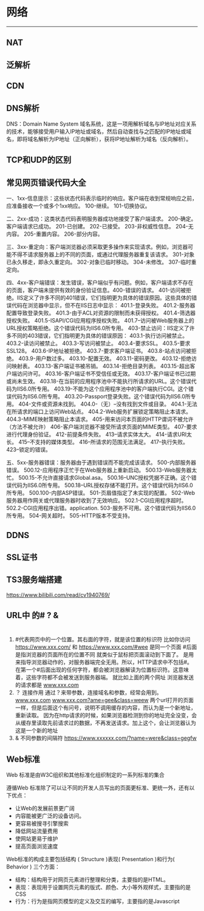 #	网络

---

##	NAT



##	泛解析



##	CDN



##	DNS解析

 DNS：Domain Name System 域名系统，这是一项用解析域名与IP地址对应关系的技术，能够接受用户输入IP地址或域名，然后自动查找与之匹配的IP地址或域名，即将域名解析为IP地址（正向解析），获将IP地址解析为域名（反向解析）。

##	TCP和UDP的区别



##	常见网页错误代码大全

一、1xx-信息提示：这些状态代码表示临时的响应。客户端在收到常规响应之前，应准备接收一个或多个1xx响应。
100-继续。
101-切换协议。


二、2xx-成功：这类状态代码表明服务器成功地接受了客户端请求。
200-确定。客户端请求已成功。
201-已创建。
202-已接受。
203-非权威性信息。
204-无内容。
205-重置内容。
206-部分内容。


三、3xx-重定向：客户端浏览器必须采取更多操作来实现请求。例如，浏览器可能不得不请求服务器上的不同的页面，或通过代理服务器重复该请求。
301-对象已永久移走，即永久重定向。
302-对象已临时移动。
304-未修改。
307-临时重定向。


四、4xx-客户端错误：发生错误，客户端似乎有问题。例如，客户端请求不存在的页面，客户端未提供有效的身份验证信息。400-错误的请求。
401-访问被拒绝。IIS定义了许多不同的401错误，它们指明更为具体的错误原因。这些具体的错误代码在浏览器中显示，但不在IIS日志中显示：
401.1-登录失败。
401.2-服务器配置导致登录失败。
401.3-由于ACL对资源的限制而未获得授权。
401.4-筛选器授权失败。
401.5-ISAPI/CGI应用程序授权失败。
401.7–访问被Web服务器上的URL授权策略拒绝。这个错误代码为IIS6.0所专用。 403-禁止访问：IIS定义了许多不同的403错误，它们指明更为具体的错误原因：
403.1-执行访问被禁止。
403.2-读访问被禁止。
403.3-写访问被禁止。
403.4-要求SSL。
403.5-要求SSL128。
403.6-IP地址被拒绝。
403.7-要求客户端证书。
403.8-站点访问被拒绝。
403.9-用户数过多。
403.10-配置无效。
403.11-密码更改。
403.12-拒绝访问映射表。
403.13-客户端证书被吊销。
403.14-拒绝目录列表。
403.15-超出客户端访问许可。
403.16-客户端证书不受信任或无效。
403.17-客户端证书已过期或尚未生效。
403.18-在当前的应用程序池中不能执行所请求的URL。这个错误代码为IIS6.0所专用。
403.19-不能为这个应用程序池中的客户端执行CGI。这个错误代码为IIS6.0所专用。
403.20-Passport登录失败。这个错误代码为IIS6.0所专用。
404-文件或资源未找到。
404.0-（无）–没有找到文件或目录。
404.1-无法在所请求的端口上访问Web站点。
404.2-Web服务扩展锁定策略阻止本请求。
404.3-MIME映射策略阻止本请求。
405-用来访问本页面的HTTP谓词不被允许（方法不被允许）
406-客户端浏览器不接受所请求页面的MIME类型。
407-要求进行代理身份验证。
412-前提条件失败。
413–请求实体太大。
414-请求URI太长。
415–不支持的媒体类型。
416–所请求的范围无法满足。
417–执行失败。
423–锁定的错误。

五、5xx-服务器错误：服务器由于遇到错误而不能完成该请求。
500-内部服务器错误。
500.12-应用程序正忙于在Web服务器上重新启动。
500.13-Web服务器太忙。
500.15-不允许直接请求Global.asa。
500.16–UNC授权凭据不正确。这个错误代码为IIS6.0所专用。
500.18–URL授权存储不能打开。这个错误代码为IIS6.0所专用。
500.100-内部ASP错误。
501-页眉值指定了未实现的配置。
502-Web服务器用作网关或代理服务器时收到了无效响应。
502.1-CGI应用程序超时。
502.2-CGI应用程序出错。application.
503-服务不可用。这个错误代码为IIS6.0所专用。
504-网关超时。
505-HTTP版本不受支持。



##	DDNS



##	SSL证书



##	TS3服务端搭建

https://www.bilibili.com/read/cv1940769/



##	URL中 的# ? & 

1. #
   #代表网页中的一个位置。其右面的字符，就是该位置的标识符
   比如你访问 https://www.xxx.com/ 和 https://www.xxx.com/#wee 是同一个页面 #后面是指浏览器的页面所在的位置不同 就类似于鼠标把页面滚动到下面了。
   是用来指导浏览器动作的，对服务器端完全无用。所以，HTTP请求中不包括#。
   在第一个#后面出现的任何字符，都会被浏览器解读为位置标识符。这意味着，这些字符都不会被发送到服务器端。 就比如上面的两个网址 浏览器发送的请求都是 www.xxx.com
2. ？
   连接作用
   通过？来带参数，连接域名和参数，经常会用到。
   www.xxx.com
   www.xxx.com?ame=gee&class=weew
   两个url打开的页面一样，但是后面这个有问号，说明不调用缓存的内容，而认为是一个新地址，重新读取。
   因为在http请求的时候，如果浏览器检测到你的地址完全没变，会从缓存里读取先前请求过的数据，不再发送请求。加上这个，会让浏览器认为这是一个新的地址
3. &
   不同参数的间隔符
   https://www.xxxxxx.com/?name=were&class=gegfw



## Web标准

Web 标准是由W3C组织和其他标准化组织制定的一系列标准的集合

遵循Web 标准除了可以让不同的开发人员写出的页面更标准、更统一外，还有以下优点：

- 让Web的发展前景更广阔
- 内容能被更广泛的设备访问。
- 更容易被搜寻引擎搜索
- 降低网站流量费用
- 使网站更易于维护
- 提高页面浏览速度

Web标准的构成主要包括结构 ( Structure )表现( Presentation )和行为( Behavior ) 三个方面：

- 结构：结构用于对网页元素进行整理和分类，主要指的是HTML。
- 表现：表现用于设置网页元素的版式、颜色、大小等外观样式，主要指的是CSS
- 行为：行为是指网页模型的定义及交互的编写，主要指的是Javascript
